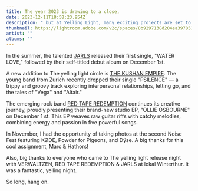 ```yaml
---
title: The year 2023 is drawing to a close,
date: 2023-12-11T18:58:23.954Z
description: " but at Yelling Light, many exciting projects are set to kick off."
thumbnail: https://lightroom.adobe.com/v2c/spaces/8b9297138d204ea39785128b134c88a2/assets/ce68a9f2d3feff787b2d19af70e88b67/revisions/c6fd6bc7ce9b401db6da45d9ababd671/renditions/7ea36bf995cb5eb6b7d0eb8bed8f019a
artist: ""
albums: ""
---
```

In the summer, the talented [JARLS](https://www.theyellinglight.ch/artists/jarls/) released their first single, "WATER LOVE," followed by their self-titled debut album on December 1st.


A new addition to The yelling light circle is [THE KUSHAN EMPIRE](https://www.theyellinglight.ch/artists/the-kushan-empire). The young band from Zurich recently dropped their single "PSILENCE" — a trippy and groovy track exploring interpersonal relationships, letting go, and the tales of "Vega" and "Altair."


The emerging rock band [RED TAPE REDEMPTION](https://www.theyellinglight.ch/artists/red-tape-redemption) continues its creative journey, proudly presenting their brand-new studio EP, "OLLIE OSBOURNE" on December 1 st. This EP weaves raw guitar riffs with catchy melodies, combining energy and passion in five powerful songs.


In November, I had the opportunity of taking photos at the second Noise Fest featuring KØDE, Powder for Pigeons, and Dÿse. A big thanks for this cool assignment, Marc & Hathors!


Also, big thanks to everyone who came to The yelling light release night with VERWALTZEN, RED TAPE REDEMPTION & JARLS at lokal Winterthur. It was a fantastic, yelling night. 


So long, hang on.